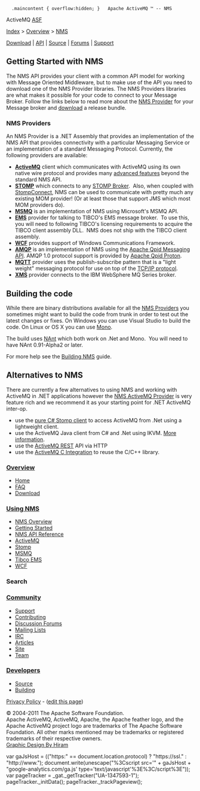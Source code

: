       .maincontent { overflow:hidden; }   Apache ActiveMQ ™ -- NMS 

ActiveMQ [ASF](http://www.apache.org)

[Index](index.html) > [Overview](overview.html) > [NMS](nms.html)

[Download](download.html) | [API](nms-api.html) | [Source](source.html) | [Forums](http://activemq.apache.org/discussion-forums.html) | [Support](http://activemq.apache.org/support.html)

Getting Started with NMS
------------------------

The NMS API provides your client with a common API model for working with Message Oriented Middleware, but to make use of the API you need to download one of the NMS Provider libraries. The NMS Providers libraries are what makes it possible for your code to connect to your Message Broker. Follow the links below to read more about the [NMS Provider](nms-providers.html) for your Message broker and [download](download.html) a release bundle.

### NMS Providers

An NMS Provider is a .NET Assembly that provides an implementation of the NMS API that provides connectivity with a particular Messaging Service or an implementation of a standard Messaging Protocol. Currently, the following providers are available:

*   [**ActiveMQ**](apachenmsactivemq.html) client which communicates with ActiveMQ using its own native wire protocol and provides many [advanced features](activemq-advanced-features.html) beyond the standard NMS API.
*   [**STOMP**](apachenmsstomp.html) which connects to any [STOMP Broker](http://stomp.codehaus.org/).  Also, when coupled with [StompConnect](http://stomp.codehaus.org/StompConnect), NMS can be used to communicate with pretty much any existing MOM provider! (Or at least those that support JMS which most MOM providers do).
*   [**MSMQ**](apachenmsmsmq.html) is an implementation of NMS using Microsoft's MSMQ API.
*   [**EMS**](apachenmsems.html) provider for talking to TIBCO's EMS message broker.  To use this, you will need to following TIBCO's licensing requirements to acquire the TIBCO client assembly DLL.  NMS does not ship with the TIBCO client assembly.
*   [**WCF**](apachenmswcf.html) provides support of Windows Communications Framework.
*   [**AMQP**](apachenmsamqp.html) is an implementation of NMS using the [Apache Qpid Messaging API](https://qpid.apache.org/components/messaging-api/index.html). AMQP 1.0 protocol support is provided by [Apache Qpid Proton](https://qpid.apache.org/proton/index.html).
*   [**MQTT**](apachenmsmqtt.html) provider uses the publish-subscribe pattern that is a "light weight" messaging protocol for use on top of the [TCP/IP protocol](https://en.wikipedia.org/wiki/TCP/IP "TCP/IP"). 
*   **[XMS](apachenmsxms.html)** provider connects to the IBM WebSphere MQ Series broker.

Building the code
-----------------

While there are binary distributions available for all the [NMS Providers](nms-providers.html) you sometimes might want to build the code from trunk in order to test out the latest changes or fixes. On Windows you can use Visual Studio to build the code. On Linux or OS X you can use [Mono](http://www.mono-project.com).

The build uses [NAnt](http://nant.sourceforge.net/) which both work on .Net and Mono.  You will need to have NAnt 0.91-Alpha2 or later.

For more help see the [Building NMS](http://activemq.apache.org/nms/building.html) guide.

Alternatives to NMS
-------------------

There are currently a few alternatives to using NMS and working with ActiveMQ in .NET applications however the [NMS ActiveMQ Provider](apachenmsactivemq.html) is very feature rich and we recommend it as your starting point for .NET ActiveMQ inter-op.

*   use the [pure C# Stomp client](http://stomp.codehaus.org/DotNet) to access ActiveMQ from .Net using a lightweight client.
*   use the ActiveMQ Java client from C# and .Net using IKVM. [More information](http://dotnetjunkies.com/WebLog/csteen/archive/2004/08/20/22813.aspx).
*   use the [ActiveMQ REST](http://activemq.apache.org/rest.html) API via HTTP
*   use the [ActiveMQ C Integration](http://activemq.apache.org/c-integration.html) to reuse the C/C++ library.

### [Overview](overview.html)

*   [Home](index.html)
*   [FAQ](faq.html)
*   [Download](download.html)

### [Using NMS](using-nms.html)

*   [NMS Overview](apachenms.html)
*   [Getting Started](nms.html)
*   [NMS API Reference](nms-api.html)
*   [ActiveMQ](apachenmsactivemq.html)
*   [Stomp](apachenmsstomp.html)
*   [MSMQ](apachenmsmsmq.html)
*   [Tibco EMS](apachenmsems.html)
*   [WCF](apachenmswcf.html)

### Search

   

### [Community](community.html)

*   [Support](support.html)
*   [Contributing](http://activemq.apache.org/contributing.html)
*   [Discussion Forums](http://activemq.apache.org/discussion-forums.html)
*   [Mailing Lists](http://activemq.apache.org/mailing-lists.html)
*   [IRC](irc://irc.codehaus.org/activemq)
*   [Articles](articles.html)
*   [Site](site.html)
*   [Team](http://activemq.apache.org/team.html)

### [Developers](developers.html)

*   [Source](source.html)
*   [Building](building.html)

[Privacy Policy](http://activemq.apache.org/privacy-policy.html) \- ([edit this page](https://cwiki.apache.org/confluence/pages/editpage.action?pageId=45803))

© 2004-2011 The Apache Software Foundation.  
Apache ActiveMQ, ActiveMQ, Apache, the Apache feather logo, and the Apache ActiveMQ project logo are trademarks of The Apache Software Foundation. All other marks mentioned may be trademarks or registered trademarks of their respective owners.  
[Graphic Design By Hiram](http://hiramchirino.com)

var gaJsHost = (("https:" == document.location.protocol) ? "https://ssl." : "http://www."); document.write(unescape("%3Cscript src='" + gaJsHost + "google-analytics.com/ga.js' type='text/javascript'%3E%3C/script%3E")); var pageTracker = \_gat.\_getTracker("UA-1347593-1"); pageTracker.\_initData(); pageTracker.\_trackPageview();